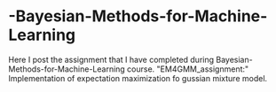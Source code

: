 # -Bayesian-Methods-for-Machine-Learning
Here I post the assignment that I have completed during  Bayesian-Methods-for-Machine-Learning course.
"EM4GMM_assignment:" Implementation of expectation maximization fo gussian mixture model.
